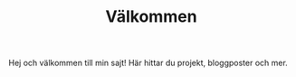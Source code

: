 ﻿---
title: "Välkommen"
description: "En personlig utvecklarportfolio av Daniel Söderqvist"
hero_image: "/images/hero.jpg"
---

Hej och välkommen till min sajt! Här hittar du projekt, bloggposter och mer.
